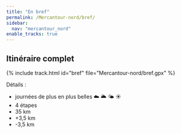 ```yaml
---
title: "En bref"
permalink: /Mercantour-nord/bref/
sidebar:
  nav: "mercantour_nord"
enable_tracks: true
---
```


## Itinéraire complet

{% include track.html id="bref" file="Mercantour-nord/bref.gpx" %}

Détails :
* journées de plus en plus belles :cloud: :sun_behind_large_cloud: :sun_behind_small_cloud: :sunny:
* 4 étapes
* 35 km
* +3,5 km
* -3,5 km
